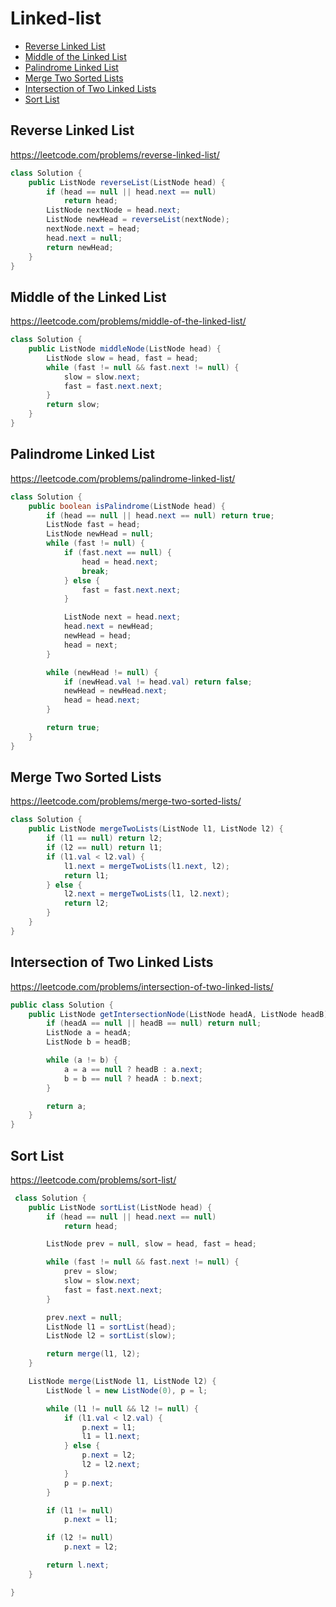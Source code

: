 # Linked-list

+ [Reverse Linked List](#reverse-linked-list)
+ [Middle of the Linked List](#middle-of-the-linked-list)
+ [Palindrome Linked List](#palindrome-linked-list)
+ [Merge Two Sorted Lists](#merge-two-sorted-lists)
+ [Intersection of Two Linked Lists](#intersection-of-two-linked-lists)
+ [Sort List](#sort-list)

## Reverse Linked List

https://leetcode.com/problems/reverse-linked-list/

```java
class Solution {
    public ListNode reverseList(ListNode head) {
        if (head == null || head.next == null)
            return head;
        ListNode nextNode = head.next;
        ListNode newHead = reverseList(nextNode);
        nextNode.next = head;
        head.next = null;
        return newHead;
    }
}
```

## Middle of the Linked List

https://leetcode.com/problems/middle-of-the-linked-list/

```java
class Solution {
    public ListNode middleNode(ListNode head) {
        ListNode slow = head, fast = head;
        while (fast != null && fast.next != null) {
            slow = slow.next;
            fast = fast.next.next;
        }
        return slow;
    }
}
```

## Palindrome Linked List

https://leetcode.com/problems/palindrome-linked-list/

```java
class Solution {
    public boolean isPalindrome(ListNode head) {
        if (head == null || head.next == null) return true;
        ListNode fast = head;
        ListNode newHead = null;
        while (fast != null) {
            if (fast.next == null) {
                head = head.next;
                break;
            } else {
                fast = fast.next.next;
            }

            ListNode next = head.next;
            head.next = newHead;
            newHead = head;
            head = next;
        }

        while (newHead != null) {
            if (newHead.val != head.val) return false;
            newHead = newHead.next;
            head = head.next;
        }

        return true;
    }
}
```

## Merge Two Sorted Lists

https://leetcode.com/problems/merge-two-sorted-lists/

```java
class Solution {
    public ListNode mergeTwoLists(ListNode l1, ListNode l2) {
        if (l1 == null) return l2;
        if (l2 == null) return l1;
        if (l1.val < l2.val) {
            l1.next = mergeTwoLists(l1.next, l2);
            return l1;
        } else {
            l2.next = mergeTwoLists(l1, l2.next);
            return l2;
        }
    }
}
```

## Intersection of Two Linked Lists

https://leetcode.com/problems/intersection-of-two-linked-lists/

```java
public class Solution {
    public ListNode getIntersectionNode(ListNode headA, ListNode headB) {
        if (headA == null || headB == null) return null;
        ListNode a = headA;
        ListNode b = headB;

        while (a != b) {
            a = a == null ? headB : a.next;
            b = b == null ? headA : b.next;
        }

        return a;
    }
}
```

## Sort List

https://leetcode.com/problems/sort-list/

```java
 class Solution {
    public ListNode sortList(ListNode head) {
        if (head == null || head.next == null)
            return head;

        ListNode prev = null, slow = head, fast = head;

        while (fast != null && fast.next != null) {
            prev = slow;
            slow = slow.next;
            fast = fast.next.next;
        }

        prev.next = null;
        ListNode l1 = sortList(head);
        ListNode l2 = sortList(slow);

        return merge(l1, l2);
    }

    ListNode merge(ListNode l1, ListNode l2) {
        ListNode l = new ListNode(0), p = l;

        while (l1 != null && l2 != null) {
            if (l1.val < l2.val) {
                p.next = l1;
                l1 = l1.next;
            } else {
                p.next = l2;
                l2 = l2.next;
            }
            p = p.next;
        }

        if (l1 != null)
            p.next = l1;

        if (l2 != null)
            p.next = l2;

        return l.next;
    }

}
```
